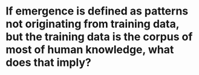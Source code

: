 # If emergence is defined as patterns not originating from training data, but the training data is the corpus of most of human knowledge, what does that imply? 
